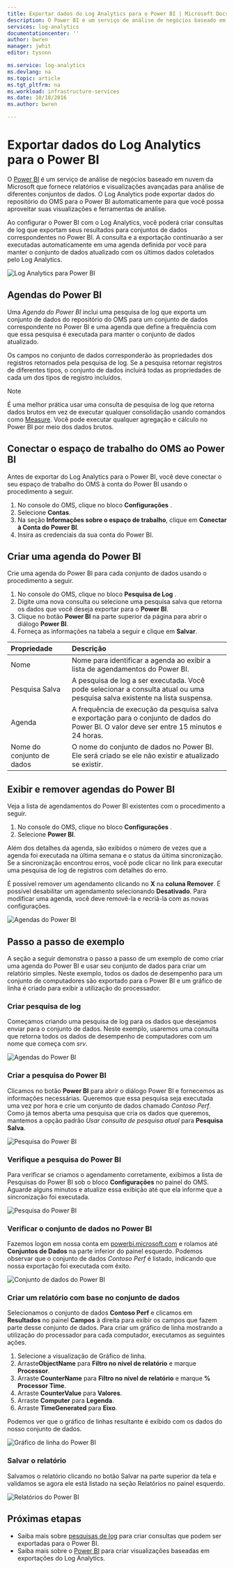 ```yaml
---
title: Exportar dados do Log Analytics para o Power BI | Microsoft Docs
description: O Power BI é um serviço de análise de negócios baseado em nuvem da Microsoft que fornece relatórios e visualizações avançadas para análise de diferentes conjuntos de dados.  O Log Analytics pode realizar exportação contínua de dados do repositório do OMS para o Power BI automaticamente para que você possa aproveitar suas visualizações e ferramentas de análise.  Este artigo descreve como configurar consultas no Log Analytics exportados automaticamente para o Power BI em intervalos regulares.
services: log-analytics
documentationcenter: ''
author: bwren
manager: jwhit
editor: tysonn

ms.service: log-analytics
ms.devlang: na
ms.topic: article
ms.tgt_pltfrm: na
ms.workload: infrastructure-services
ms.date: 10/18/2016
ms.author: bwren

---
```

# <a name="export-log-analytics-data-to-power-bi"></a>Exportar dados do Log Analytics para o Power BI
O [Power BI](https://powerbi.microsoft.com/documentation/powerbi-service-get-started/) é um serviço de análise de negócios baseado em nuvem da Microsoft que fornece relatórios e visualizações avançadas para análise de diferentes conjuntos de dados.  O Log Analytics pode exportar dados do repositório do OMS para o Power BI automaticamente para que você possa aproveitar suas visualizações e ferramentas de análise.

Ao configurar o Power BI com o Log Analytics, você poderá criar consultas de log que exportam seus resultados para conjuntos de dados correspondentes no Power BI.  A consulta e a exportação continuarão a ser executadas automaticamente em uma agenda definida por você para manter o conjunto de dados atualizado com os últimos dados coletados pelo Log Analytics.

![Log Analytics para Power BI](media/log-analytics-powerbi/overview.png)

## <a name="power-bi-schedules"></a>Agendas do Power BI
Uma *Agenda do Power BI* inclui uma pesquisa de log que exporta um conjunto de dados do repositório do OMS para um conjunto de dados correspondente no Power BI e uma agenda que define a frequência com que essa pesquisa é executada para manter o conjunto de dados atualizado.

Os campos no conjunto de dados corresponderão às propriedades dos registros retornados pela pesquisa de log.  Se a pesquisa retornar registros de diferentes tipos, o conjunto de dados incluirá todas as propriedades de cada um dos tipos de registro incluídos.  

> [!NOTE]
> É uma melhor prática usar uma consulta de pesquisa de log que retorna dados brutos em vez de executar qualquer consolidação usando comandos como [Measure](log-analytics-search-reference.md#measure).  Você pode executar qualquer agregação e cálculo no Power BI por meio dos dados brutos.
> 
> 

## <a name="connecting-oms-workspace-to-power-bi"></a>Conectar o espaço de trabalho do OMS ao Power BI
Antes de exportar do Log Analytics para o Power BI, você deve conectar o seu espaço de trabalho do OMS à conta do Power BI usando o procedimento a seguir.  

1. No console do OMS, clique no bloco **Configurações** .
2. Selecione **Contas**.
3. Na seção **Informações sobre o espaço de trabalho**, clique em **Conectar à Conta do Power BI**.
4. Insira as credenciais da sua conta do Power BI.

## <a name="create-a-power-bi-schedule"></a>Criar uma agenda do Power BI
Crie uma agenda do Power BI para cada conjunto de dados usando o procedimento a seguir.

1. No console do OMS, clique no bloco **Pesquisa de Log** .
2. Digite uma nova consulta ou selecione uma pesquisa salva que retorna os dados que você deseja exportar para o **Power BI**.  
3. Clique no botão **Power BI** na parte superior da página para abrir o diálogo **Power BI**.
4. Forneça as informações na tabela a seguir e clique em **Salvar**.

| Propriedade | Descrição |
|:--- |:--- |
| Nome |Nome para identificar a agenda ao exibir a lista de agendamentos do Power BI. |
| Pesquisa Salva |A pesquisa de log a ser executada.  Você pode selecionar a consulta atual ou uma pesquisa salva existente na lista suspensa. |
| Agenda |A frequência de execução da pesquisa salva e exportação para o conjunto de dados do Power BI.  O valor deve ser entre 15 minutos e 24 horas. |
| Nome do conjunto de dados |O nome do conjunto de dados no Power BI.  Ele será criado se ele não existir e atualizado se existir. |

## <a name="viewing-and-removing-power-bi-schedules"></a>Exibir e remover agendas do Power BI
Veja a lista de agendamentos do Power BI existentes com o procedimento a seguir.

1. No console do OMS, clique no bloco **Configurações** .
2. Selecione **Power BI**.

Além dos detalhes da agenda, são exibidos o número de vezes que a agenda foi executada na última semana e o status da última sincronização.  Se a sincronização encontrou erros, você pode clicar no link para executar uma pesquisa de log de registros com detalhes do erro.

É possível remover um agendamento clicando no **X** na **coluna Remover**.  É possível desabilitar um agendamento selecionando **Desativado**.  Para modificar uma agenda, você deve removê-la e recriá-la com as novas configurações.

![Agendas do Power BI](media/log-analytics-powerbi/schedules.png)

## <a name="sample-walkthrough"></a>Passo a passo de exemplo
A seção a seguir demonstra o passo a passo de um exemplo de como criar uma agenda do Power BI e usar seu conjunto de dados para criar um relatório simples.  Neste exemplo, todos os dados de desempenho para um conjunto de computadores são exportado para o Power BI e um gráfico de linha é criado para exibir a utilização do processador.

### <a name="create-log-search"></a>Criar pesquisa de log
Começamos criando uma pesquisa de log para os dados que desejamos enviar para o conjunto de dados.  Neste exemplo, usaremos uma consulta que retorna todos os dados de desempenho de computadores com um nome que começa com *srv*.  

![Agendas do Power BI](media/log-analytics-powerbi/walkthrough-query.png)

### <a name="create-power-bi-search"></a>Criar a pesquisa do Power BI
Clicamos no botão **Power BI** para abrir o diálogo Power BI e fornecemos as informações necessárias.  Queremos que essa pesquisa seja executada uma vez por hora e crie um conjunto de dados chamado *Contoso Perf*.  Como já temos aberta uma pesquisa que cria os dados que queremos, mantemos a opção padrão *Usar consulta de pesquisa atual* para **Pesquisa Salva**.

![Pesquisa do Power BI](media/log-analytics-powerbi/walkthrough-schedule.png)

### <a name="verify-power-bi-search"></a>Verifique a pesquisa do Power BI
Para verificar se criamos o agendamento corretamente, exibimos a lista de Pesquisas do Power BI sob o bloco **Configurações** no painel do OMS.  Aguarde alguns minutos e atualize essa exibição até que ela informe que a sincronização foi executada.

![Pesquisa do Power BI](media/log-analytics-powerbi/walkthrough-schedules.png)

### <a name="verify-the-dataset-in-power-bi"></a>Verificar o conjunto de dados no Power BI
Fazemos logon em nossa conta em [powerbi.microsoft.com](http://powerbi.microsoft.com/) e rolamos até **Conjuntos de Dados** na parte inferior do painel esquerdo.  Podemos observar que o conjunto de dados *Contoso Perf* é listado, indicando que nossa exportação foi executada com êxito.

![Conjunto de dados do Power BI](media/log-analytics-powerbi/walkthrough-datasets.png)

### <a name="create-report-based-on-dataset"></a>Criar um relatório com base no conjunto de dados
Selecionamos o conjunto de dados **Contoso Perf** e clicamos em **Resultados** no painel **Campos** à direita para exibir os campos que fazem parte desse conjunto de dados.  Para criar um gráfico de linha mostrando a utilização do processador para cada computador, executamos as seguintes ações.

1. Selecione a visualização de Gráfico de linha.
2. Arraste**ObjectName** para **Filtro no nível de relatório** e marque **Processor**.
3. Arraste **CounterName** para **Filtro no nível de relatório** e marque **% Processor Time**.
4. Arraste **CounterValue** para **Valores**.
5. Arraste **Computer** para **Legenda**.
6. Arraste **TimeGenerated** para **Eixo**.

Podemos ver que o gráfico de linhas resultante é exibido com os dados do nosso conjunto de dados.

![Gráfico de linha do Power BI](media/log-analytics-powerbi/walkthrough-linegraph.png)

### <a name="save-the-report"></a>Salvar o relatório
Salvamos o relatório clicando no botão Salvar na parte superior da tela e validamos se agora ele está listado na seção Relatórios no painel esquerdo.

![Relatórios do Power BI](media/log-analytics-powerbi/walkthrough-report.png)

## <a name="next-steps"></a>Próximas etapas
* Saiba mais sobre [pesquisas de log](log-analytics-log-searches.md) para criar consultas que podem ser exportadas para o Power BI.
* Saiba mais sobre o [Power BI](http://powerbi.microsoft.com) para criar visualizações baseadas em exportações do Log Analytics.

<!--HONumber=Oct16_HO2-->


